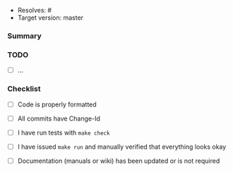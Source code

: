 
* Resolves: # <!-- related github issue -->
* Target version: master 

### Summary


### TODO

- [ ] ...

### Checklist

- [ ] Code is properly formatted
- [ ] All commits have Change-Id
- [ ] I have run tests with `make check`
- [ ] I have issued `make run` and manually verified that everything looks okay
- [ ] Documentation (manuals or wiki) has been updated or is not required

